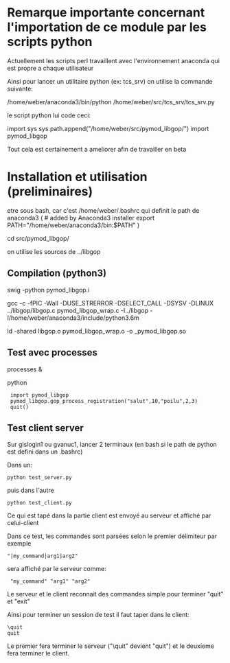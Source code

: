 Remarque importante concernant l'importation de ce module par les scripts python
================================================================================

Actuellement les scripts perl travaillent avec l'environnement anaconda qui est propre
a chaque utilisateur

Ainsi pour lancer un utilitaire python (ex: tcs_srv) on utilise la commande suivante:

/home/weber/anaconda3/bin/python /home/weber/src/tcs_srv/tcs_srv.py


le script python lui code ceci:

import sys
sys.path.append("/home/weber/src/pymod_libgop/")
import pymod_libgop

Tout cela est certainement a ameliorer afin de travailler en beta



Installation et utilisation (preliminaires)
===========================================

etre sous bash, car c'est /home/weber/.bashrc qui definit le path de anaconda3
(
	# added by Anaconda3 installer
	export PATH="/home/weber/anaconda3/bin:$PATH"
)

cd src/pymod_libgop/

on utilise les sources de ../libgop


Compilation (python3)
---------------------
swig -python pymod_libgop.i

gcc -c -fPIC -Wall -DUSE_STRERROR -DSELECT_CALL -DSYSV -DLINUX ../libgop/libgop.c  pymod_libgop_wrap.c -I../libgop -I/home/weber/anaconda3/include/python3.6m

ld -shared libgop.o pymod_libgop_wrap.o -o _pymod_libgop.so


Test avec processes
-------------------

processes &

python

```
 import pymod_libgop
 pymod_libgop.gop_process_registration("salut",10,"poilu",2,3)
 quit()
```


Test client server
------------------
Sur glslogin1 ou gvanuc1, lancer 2 terminaux (en bash si le path de python est defini dans un .bashrc)

Dans un:

```
python test_server.py
```
puis dans l'autre 
```
python test_client.py
```

Ce qui est tapé dans la partie client est envoyé au serveur et affiché par celui-client

Dans ce test, les commandes sont parsées selon le premier délimiteur par exemple
```
"|my_command|arg1|arg2" 
```
sera affiché par le serveur comme:
```
 "my_command" "arg1" "arg2"
```
Le serveur et le client reconnait des commandes simple pour terminer "quit" et "exit"

Ainsi pour terminer un session de test il faut taper dans le client:
```
\quit
quit
```
Le premier fera terminer le serveur ("\quit" devient "quit") et le deuxieme fera terminer le client.



